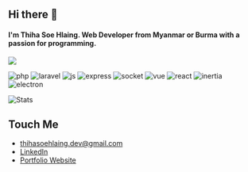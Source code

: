## Hi there 👋
#### I'm Thiha Soe Hlaing. Web Developer from Myanmar or Burma with a passion for programming.

![](https://komarev.com/ghpvc/?username=Thihasoehlaing&label=VISITOR+VIEWS&style=for-the-badge&color=brightgreen)

![php](https://img.shields.io/static/v1?style=flat&logo=php&label=PHP&message=✔️&color=blueviolet)
![laravel](https://img.shields.io/static/v1?style=flat&logo=laravel&label=Laravel&message=✔️&color=red)
![js](https://img.shields.io/static/v1?style=flat&logo=javascript&label=JavaScript&message=✔️&color=yellow)
![express](https://img.shields.io/static/v1?style=flat&logo=express&label=Express&message=✔️&color=white)
![socket](https://img.shields.io/static/v1?style=flat&logo=socket&label=Socket.io&message=✔️&color=violet)
![vue](https://img.shields.io/static/v1?style=flat&logo=vuejs&label=VueJs&message=✔️&color=green)
![react](https://img.shields.io/static/v1?style=flat&logo=react&label=React&message=✔️&color=violet)
![inertia](https://img.shields.io/static/v1?style=flat&logo=inertia&label=InertiaJs&message=✔️&color=red)
![electron](https://img.shields.io/static/v1?style=flat&logo=electron&label=ElectronJs&message=✔️&color=darkgreen)


![Stats](https://github-readme-stats.vercel.app/api?username=Thihasoehlaing&count_private=trueshow_icons=true&theme=merko)

## Touch Me
- thihasoehlaing.dev@gmail.com
- [LinkedIn](https://www.linkedin.com/in/thiha-soe-hlaing-386663172)
- [Portfolio Website](https://thihasoehlaing-wqa.pages.dev/)
